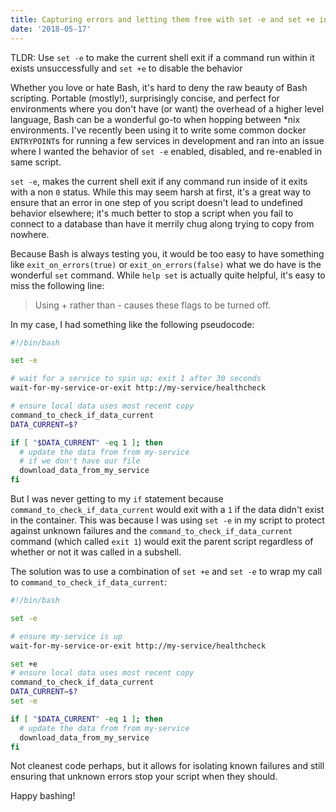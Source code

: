 ```yaml
---
title: Capturing errors and letting them free with set -e and set +e in bash
date: '2018-05-17'
---
```


TLDR: Use `set -e` to make the current shell exit if a command run within it exists unsuccessfully and `set +e` to disable the behavior

Whether you love or hate Bash, it's hard to deny the raw beauty of Bash scripting. Portable (mostly!), surprisingly concise, and perfect for environments where you don't have (or want) the overhead of a higher level language, Bash can be a wonderful go-to when hopping between *nix environments. I've recently been using it to write some common docker `ENTRYPOINT`s for running a few services in development and ran into an issue where I wanted the behavior of `set -e` enabled, disabled, and re-enabled in same script.

`set -e`, makes the current shell exit if any command run inside of it exits with a non `0` status. While this may seem harsh at first, it's a great way to ensure that an error in one step of you script doesn't lead to undefined behavior elsewhere; it's much better to stop a script when you fail to connect to a database than have it merrily chug along trying to copy from nowhere.

Because Bash is always testing you, it would be too easy to have something like `exit_on_errors(true)` or `exit_on_errors(false)` what we do have is the wonderful `set` command. While `help set` is actually quite helpful, it's easy to miss the following line:

> Using + rather than - causes these flags to be turned off.


In my case, I had something like the following pseudocode:

```bash
#!/bin/bash

set -e

# wait for a service to spin up; exit 1 after 30 seconds
wait-for-my-service-or-exit http://my-service/healthcheck

# ensure local data uses most recent copy
command_to_check_if_data_current
DATA_CURRENT=$?

if [ "$DATA_CURRENT" -eq 1 ]; then
  # update the data from from my-service
  # if we don't have our file
  download_data_from_my_service
fi

```

But I was never getting to my `if` statement because `command_to_check_if_data_current` would exit with a `1` if the data didn't exist in the container. This was because I was using `set -e` in my script to protect against unknown failures and the `command_to_check_if_data_current` command  (which called `exit 1`) would exit the parent script regardless of whether or not it was called in a subshell.

The solution was to use a combination of `set +e` and `set -e`  to wrap my call to `command_to_check_if_data_current`:

```bash
#!/bin/bash

set -e

# ensure my-service is up
wait-for-my-service-or-exit http://my-service/healthcheck

set +e
# ensure local data uses most recent copy
command_to_check_if_data_current
DATA_CURRENT=$?
set -e

if [ "$DATA_CURRENT" -eq 1 ]; then
  # update the data from from my-service
  download_data_from_my_service
fi
```

Not cleanest code perhaps, but it allows for isolating known failures and still ensuring that unknown errors stop your script when they should.

Happy bashing!
